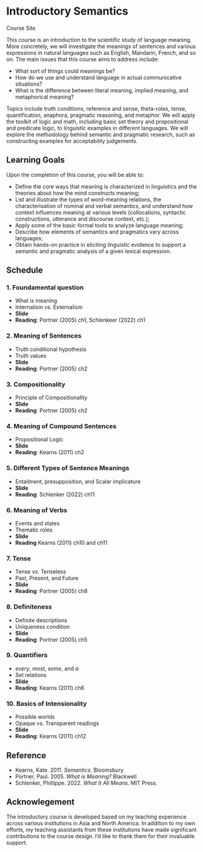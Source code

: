 # Introductory Semantics
Course Site

This course is an introduction to the scientific study of language meaning. More concretely, we will investigate the meanings of sentences and various expressions in natural languages such as English, Mandarin, French, and so on. The main issues that this course aims to address include: 

- What sort of things could meanings be? 
- How do we use and understand language in actual communicative situations?
- What is the difference between literal meaning, implied meaning, and metaphorical meaning? 

Topics include truth conditions, reference and sense, theta-roles, tense, quantification, anaphora, pragmatic reasoning, and metaphor.  We will apply the toolkit of logic and math, including basic set theory and propositional and predicate logic, to linguistic examples in different languages. We will explore the methodology behind semantic and pragmatic research, such as constructing examples for acceptability judgements.

## Learning Goals

Upon the completion of this course, you will be able to:

- Define the core ways that meaning is characterized in linguistics and the theories about how the mind constructs meaning;
- List and illustrate the types of word-meaning relations, the characterisation of nominal and verbal semantics, and understand how context influences meaning at various levels (collocations, syntactic constructions, utterance and discourse context, etc.);
- Apply some of the basic formal tools to analyze language meaning;
- Describe how elements of semantics and pragmatics vary across languages; 
- Obtain hands-on practice in eliciting linguistic evidence to support a semantic and pragmatic analysis of a given lexical expression.  

## Schedule 

### 1. Foundamental question

- What is meaning
- Internalism vs. Externalism
- **Slide**
- **Reading**: Portner (2005) ch1, Schlenkeer (2022) ch1

### 2. Meaning of Sentences

- Truth conditional hypothesis
- Truth values
- **Slide**
- **Reading**: Portner (2005) ch2

### 3. Compositionality 

- Principle of Compositionality
- **Slide**
- **Reading**: Portner (2005) ch2

### 4. Meaning of Compound Sentences

- Propositional Logic
- **Slide**
- **Reading**: Kearns (2011) ch2

### 5. Different Types of Sentence Meanings

- Entailment, presupposition, and Scalar implicature
- **Slide**
- **Reading**: Schlenker (2022) ch11

### 6. Meaning of Verbs

- Events and states
- Thematic roles
- **Slide**
- **Reading** Kearns (2011) ch10 and ch11

### 7. Tense

- Tense vs. Tenseless
- Past, Present, and Future
- **Slide**
- **Reading**: Portner (2005) ch8

### 8. Definiteness

- Definite descriptions
- Uniqueness condition
- **Slide**
- **Reading**: Portner (2005) ch5

### 9. Quantifiers 

- *every*, *most*, *some*, and *a* 
- Set relations
- **Slide**
- **Reading**: Kearns (2011) ch6

### 10. Basics of Intensionality

- Possible worlds
- Opaque vs. Transparent readings
- **Slide**
- **Reading**: Kearns (2011) ch12

## Reference

- Kearns, Kate. 2011. *Semantics*. Bloomsbury. 
- Portner, Paul. 2005. *What is Meaning?* Blackwell. 
- Schlenker, Phillippe. 2022. *What It All Means*. MIT Press.

## Acknowlegement 

The introductory course is developed based on my teaching experience across various institutions in Asia and North America. In addition to my own efforts, my teaching assistants from these institutions have made significant contributions to the course design. I’d like to thank them for their invaluable support. 

